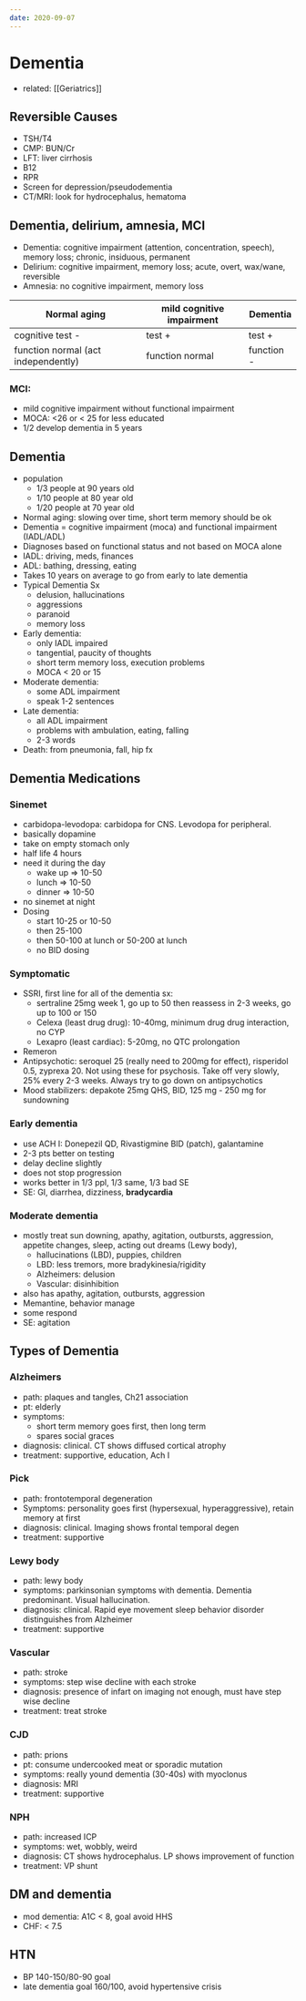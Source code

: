 ```yaml
---
date: 2020-09-07
---
```


# Dementia

- related: [[Geriatrics]]

## Reversible Causes

- TSH/T4
- CMP: BUN/Cr
- LFT: liver cirrhosis
- B12
- RPR
- Screen for depression/pseudodementia
- CT/MRI: look for hydrocephalus, hematoma

## Dementia, delirium, amnesia, MCI

- Dementia: cognitive impairment (attention, concentration, speech), memory loss; chronic, insiduous, permanent
- Delirium: cognitive impairment, memory loss; acute, overt, wax/wane, reversible
- Amnesia: no cognitive impairment, memory loss

| Normal aging                        | mild cognitive impairment | Dementia   |
| ----------------------------------- | ------------------------- | ---------- |
| cognitive test -                    | test +                    | test +     |
| function normal (act independently) | function normal           | function - |

### MCI:

- mild cognitive impairment without functional impairment
- MOCA: <26 or < 25 for less educated
- 1/2 develop dementia in 5 years

## Dementia

- population
	- 1/3 people at 90 years old
	- 1/10 people at 80 year old
	- 1/20 people at 70 year old
- Normal aging: slowing over time, short term memory should be ok
- Dementia = cognitive impairment (moca) and functional impairment (IADL/ADL)
- Diagnoses based on functional status and not based on MOCA alone
- IADL: driving, meds, finances
- ADL: bathing, dressing, eating
- Takes 10 years on average to go from early to late dementia
- Typical Dementia Sx
	- delusion, hallucinations
	- aggressions
	- paranoid
	- memory loss
- Early dementia:
	- only IADL impaired
	- tangential, paucity of thoughts
	- short term memory loss, execution problems
	- MOCA < 20 or 15
- Moderate dementia:
	- some ADL impairment
	- speak 1-2 sentences
- Late dementia:
	- all ADL impairment
	- problems with ambulation, eating, falling
	- 2-3 words
- Death: from pneumonia, fall, hip fx

## Dementia Medications

### Sinemet

- carbidopa-levodopa: carbidopa for CNS. Levodopa for peripheral.
- basically dopamine
- take on empty stomach only
- half life 4 hours
- need it during the day
	- wake up => 10-50
	- lunch => 10-50
	- dinner => 10-50
- no sinemet at night
- Dosing
	- start 10-25 or 10-50
	- then 25-100
	- then 50-100 at lunch or 50-200 at lunch
	- no BID dosing

### Symptomatic

- SSRI, first line for all of the dementia sx:
	- sertraline 25mg week 1, go up to 50 then reassess in 2-3 weeks, go up to 100 or 150
	- Celexa (least drug drug): 10-40mg, minimum drug drug interaction, no CYP
	- Lexapro (least cardiac): 5-20mg, no QTC prolongation
- Remeron
- Antipsychotic: seroquel 25 (really need to 200mg for effect), risperidol 0.5, zyprexa 20. Not using these for psychosis. Take off very slowly, 25% every 2-3 weeks. Always try to go down on antipsychotics
- Mood stabilizers: depakote 25mg QHS, BID, 125 mg - 250 mg for sundowning

### Early dementia

- use ACH I: Donepezil QD, Rivastigmine BID (patch), galantamine
- 2-3 pts better on testing
- delay decline slightly
- does not stop progression
- works better in 1/3 ppl, 1/3 same, 1/3 bad SE
- SE: GI, diarrhea, dizziness, **bradycardia**

### Moderate dementia

- mostly treat sun downing, apathy, agitation, outbursts, aggression, appetite changes, sleep, acting out dreams (Lewy body),
	- hallucinations (LBD), puppies, children
	- LBD: less tremors, more bradykinesia/rigidity
	- Alzheimers: delusion
	- Vascular: disinhibition
- also has apathy, agitation, outbursts, aggression
- Memantine, behavior manage
- some respond
- SE: agitation

## Types of Dementia

### Alzheimers

- path: plaques and tangles, Ch21 association
- pt: elderly
- symptoms:
	- short term memory goes first, then long term
	- spares social graces
- diagnosis: clinical. CT shows diffused cortical atrophy
- treatment: supportive, education, Ach I

### Pick

- path: frontotemporal degeneration
- Symptoms: personality goes first (hypersexual, hyperaggressive), retain memory at first
- diagnosis: clinical. Imaging shows frontal temporal degen
- treatment: supportive

### Lewy body

- path: lewy body
- symptoms: parkinsonian symptoms with dementia. Dementia predominant. Visual hallucination.
- diagnosis: clinical. Rapid eye movement sleep behavior disorder distinguishes from Alzheimer
- treatment: supportive

### Vascular

- path: stroke
- symptoms: step wise decline with each stroke
- diagnosis: presence of infart on imaging not enough, must have step wise decline
- treatment: treat stroke

### CJD

- path: prions
- pt: consume undercooked meat or sporadic mutation
- symptoms: really yound dementia (30-40s) with myoclonus
- diagnosis: MRI
- treatment: supportive

### NPH

- path: increased ICP
- symptoms: wet, wobbly, weird
- diagnosis: CT shows hydrocephalus. LP shows improvement of function
- treatment: VP shunt

## DM and dementia

- mod dementia: A1C < 8, goal avoid HHS
- CHF: < 7.5

## HTN

- BP 140-150/80-90 goal
- late dementia goal 160/100, avoid hypertensive crisis
